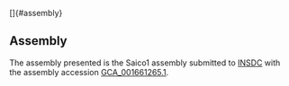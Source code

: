 []{#assembly}

Assembly
--------

The assembly presented is the Saico1 assembly submitted to
[INSDC](http://www.insdc.org) with the assembly accession
[GCA\_001661265.1](http://www.ebi.ac.uk/ena/data/view/GCA_001661265.1).
